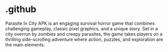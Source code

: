 # .github
Parasite In City APK is an engaging survival horror game that combines challenging gameplay, classic pixel graphics, and a unique story. Set in a city overrun by zombies and creepy parasites, the game takes players on a thrilling side-scrolling adventure where action, puzzles, and exploration are the main elements.

